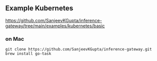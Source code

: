 ## Example Kubernetes 

https://github.com/SanjeevKGupta/inference-gateway/tree/main/examples/kubernetes/basic

### on Mac
```
git clone https://github.com/SanjeevKGupta/inference-gateway.git
brew install go-task
```
